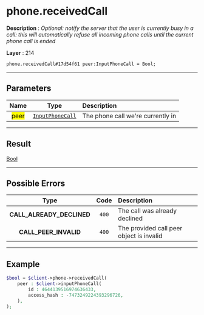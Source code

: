 # phone.receivedCall

**Description** : *Optional: notify the server that the user is currently busy in a call: this will automatically refuse all incoming phone calls until the current phone call is ended*

**Layer** : 214

```tl
phone.receivedCall#17d54f61 peer:InputPhoneCall = Bool;
```

---

## Parameters

| Name | Type | Description |
| :---: | :---: | :--- |
| <mark>peer</mark> | [`InputPhoneCall`](type/InputPhoneCall) | The phone call we're currently in |

---

## Result

[Bool](type/Bool)

---

## Possible Errors

| Type | Code | Description |
| :---: | :---: | :--- |
| **CALL_ALREADY_DECLINED** | `400` | The call was already declined |
| **CALL_PEER_INVALID** | `400` | The provided call peer object is invalid |

---

## Example

```php
$bool = $client->phone->receivedCall(
	peer : $client->inputPhoneCall(
		id : 4644139516974636433,
		access_hash : -7473249224393296726,
	),
);
```